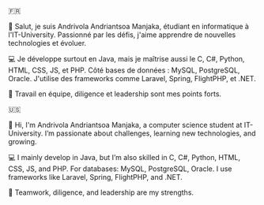 🇫🇷

👋 Salut, je suis Andrivola Andriantsoa Manjaka, étudiant en informatique à l'IT-University. Passionné par les défis, j'aime apprendre de nouvelles technologies et évoluer.

💻 Je développe surtout en Java, mais je maîtrise aussi le C, C#, Python, HTML, CSS, JS, et PHP. Côté bases de données : MySQL, PostgreSQL, Oracle. J'utilise des frameworks comme Laravel, Spring, FlightPHP, et .NET.

🤝 Travail en équipe, diligence et leadership sont mes points forts.

🇺🇸

👋 Hi, I'm Andrivola Andriantsoa Manjaka, a computer science student at IT-University. I’m passionate about challenges, learning new technologies, and growing.

💻 I mainly develop in Java, but I’m also skilled in C, C#, Python, HTML, CSS, JS, and PHP. For databases: MySQL, PostgreSQL, Oracle. I use frameworks like Laravel, Spring, FlightPHP, and .NET.

🤝 Teamwork, diligence, and leadership are my strengths.
